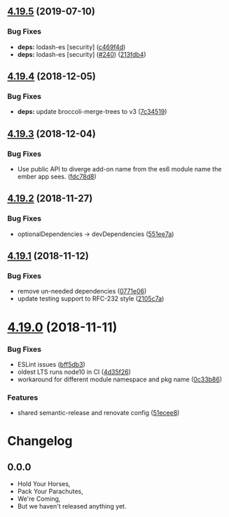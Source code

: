## [4.19.5](https://github.com/mike-north/ember-lodash/compare/v4.19.4...v4.19.5) (2019-07-10)


### Bug Fixes

* **deps:** lodash-es [security] ([c469f4d](https://github.com/mike-north/ember-lodash/commit/c469f4d))
* **deps:** lodash-es [security] ([#240](https://github.com/mike-north/ember-lodash/issues/240)) ([213fdb4](https://github.com/mike-north/ember-lodash/commit/213fdb4))

## [4.19.4](https://github.com/mike-north/ember-lodash/compare/v4.19.3...v4.19.4) (2018-12-05)


### Bug Fixes

* **deps:** update broccoli-merge-trees to v3 ([7c34519](https://github.com/mike-north/ember-lodash/commit/7c34519))

## [4.19.3](https://github.com/mike-north/ember-lodash/compare/v4.19.2...v4.19.3) (2018-12-04)


### Bug Fixes

* Use public API to diverge add-on name from the es6 module name the ember app sees. ([fdc78d8](https://github.com/mike-north/ember-lodash/commit/fdc78d8))

## [4.19.2](https://github.com/mike-north/ember-lodash/compare/v4.19.1...v4.19.2) (2018-11-27)


### Bug Fixes

* optionalDependencies -> devDependencies ([551ee7a](https://github.com/mike-north/ember-lodash/commit/551ee7a))

## [4.19.1](https://github.com/mike-north/ember-lodash/compare/v4.19.0...v4.19.1) (2018-11-12)


### Bug Fixes

* remove un-needed dependencies ([0771e06](https://github.com/mike-north/ember-lodash/commit/0771e06))
* update testing support to RFC-232 style ([2105c7a](https://github.com/mike-north/ember-lodash/commit/2105c7a))

# [4.19.0](https://github.com/mike-north/ember-lodash/compare/v4.18.0...v4.19.0) (2018-11-11)


### Bug Fixes

* ESLint issues ([bff5db3](https://github.com/mike-north/ember-lodash/commit/bff5db3))
* oldest LTS runs node10 in CI ([4d35f26](https://github.com/mike-north/ember-lodash/commit/4d35f26))
* workaround for different module namespace and pkg name ([0c33b86](https://github.com/mike-north/ember-lodash/commit/0c33b86))


### Features

* shared semantic-release and renovate config ([51ecee8](https://github.com/mike-north/ember-lodash/commit/51ecee8))

Changelog
=========

## 0.0.0

- Hold Your Horses,
- Pack Your Parachutes,
- We're Coming,
- But we haven't released anything yet.
